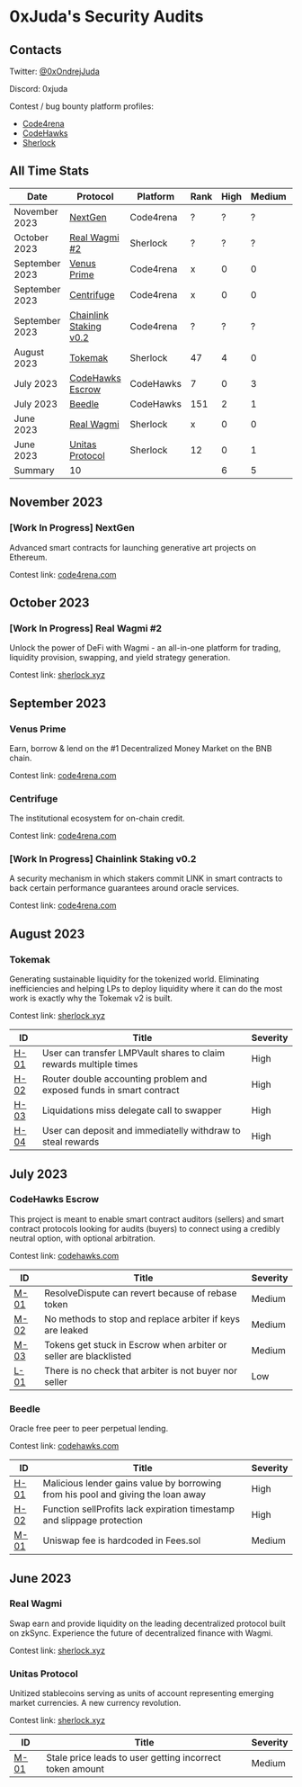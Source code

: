 # 0xJuda's Security Audits

## Contacts

Twitter: [@0xOndrejJuda](https://twitter.com/0xOndrejJuda)

Discord: 0xjuda

Contest / bug bounty platform profiles:

- [Code4rena](https://code4rena.com/@0xJuda)
- [CodeHawks](https://www.codehawks.com/profile/clkhuag2y0000ld08utph38va)
- [Sherlock](https://audits.sherlock.xyz/watson/0xJuda)

## All Time Stats

| Date           | Protocol                                                                             | Platform  | Rank | High | Medium | Low |
| -------------- | ------------------------------------------------------------------------------------ | --------- | ---- | ---- | ------ | --- |
| November 2023  | [NextGen](https://github.com/OndrejJuda/audits#nextgen)                              | Code4rena | ?    | ?    | ?      | ?   |
| October 2023   | [Real Wagmi #2](https://github.com/OndrejJuda/audits#real-wagmi-2)                   | Sherlock  | ?    | ?    | ?      | ?   |
| September 2023 | [Venus Prime](https://github.com/OndrejJuda/audits#venus-prime)                      | Code4rena | x    | 0    | 0      | 0   |
| September 2023 | [Centrifuge](https://github.com/OndrejJuda/audits#centrifuge)                        | Code4rena | x    | 0    | 0      | 0   |
| September 2023 | [Chainlink Staking v0.2](https://github.com/OndrejJuda/audits#chainlink-staking-v02) | Code4rena | ?    | ?    | ?      | ?   |
| August 2023    | [Tokemak](https://github.com/OndrejJuda/audits#tokemak)                              | Sherlock  | 47   | 4    | 0      | -   |
| July 2023      | [CodeHawks Escrow](https://github.com/OndrejJuda/audits#codehawks-escrow)            | CodeHawks | 7    | 0    | 3      | 1   |
| July 2023      | [Beedle](https://github.com/OndrejJuda/audits#beedle)                                | CodeHawks | 151  | 2    | 1      | 0   |
| June 2023      | [Real Wagmi](https://github.com/OndrejJuda/audits#real-wagmi)                        | Sherlock  | x    | 0    | 0      | -   |
| June 2023      | [Unitas Protocol](https://github.com/OndrejJuda/audits#unitas-protocol)              | Sherlock  | 12   | 0    | 1      | -   |
| Summary        | 10                                                                                   |           |      | 6    | 5      | 1   |

## November 2023

### [Work In Progress] NextGen

Advanced smart contracts for launching generative art projects on Ethereum.

Contest link: [code4rena.com](https://code4rena.com/contests/2023-10-nextgen)

## October 2023

### [Work In Progress] Real Wagmi #2

Unlock the power of DeFi with Wagmi - an all-in-one platform for trading, liquidity provision, swapping, and yield strategy generation.

Contest link: [sherlock.xyz](https://audits.sherlock.xyz/contests/118)

## September 2023

### Venus Prime

Earn, borrow & lend on the #1 Decentralized Money Market on the BNB chain.

Contest link: [code4rena.com](https://code4rena.com/contests/2023-09-venus-prime)

### Centrifuge

The institutional ecosystem for on-chain credit.

Contest link: [code4rena.com](https://code4rena.com/contests/2023-09-centrifuge)

### [Work In Progress] Chainlink Staking v0.2

A security mechanism in which stakers commit LINK in smart contracts to back certain performance guarantees around oracle services.

Contest link: [code4rena.com](https://code4rena.com/contests/2023-08-chainlink-staking-v02)

## August 2023

### Tokemak

Generating sustainable liquidity for the tokenized world. Eliminating inefficiencies and helping LPs to deploy liquidity where it can do the most work is exactly why the Tokemak v2 is built.

Contest link: [sherlock.xyz](https://audits.sherlock.xyz/contests/101)

| ID                                                                                             | Title                                                                | Severity |
| ---------------------------------------------------------------------------------------------- | -------------------------------------------------------------------- | -------- |
| [H-01](https://github.com/OndrejJuda/audits/blob/main/audits/sherlock/2023-08-Tokemak/H-01.md) | User can transfer LMPVault shares to claim rewards multiple times    | High     |
| [H-02](https://github.com/OndrejJuda/audits/blob/main/audits/sherlock/2023-08-Tokemak/H-02.md) | Router double accounting problem and exposed funds in smart contract | High     |
| [H-03](https://github.com/OndrejJuda/audits/blob/main/audits/sherlock/2023-08-Tokemak/H-03.md) | Liquidations miss delegate call to swapper                           | High     |
| [H-04](https://github.com/OndrejJuda/audits/blob/main/audits/sherlock/2023-08-Tokemak/H-04.md) | User can deposit and immediatelly withdraw to steal rewards          | High     |

## July 2023

### CodeHawks Escrow

This project is meant to enable smart contract auditors (sellers) and smart contract protocols looking for audits (buyers) to connect using a credibly neutral option, with optional arbitration.

Contest link: [codehawks.com](https://www.codehawks.com/contests/cljyfxlc40003jq082s0wemya)

| ID                                                                                             | Title                                                             | Severity |
| ---------------------------------------------------------------------------------------------- | ----------------------------------------------------------------- | -------- |
| [M-01](https://github.com/OndrejJuda/audits/blob/main/audits/codehawks/2023-07-Escrow/M-01.md) | ResolveDispute can revert because of rebase token                 | Medium   |
| [M-02](https://github.com/OndrejJuda/audits/blob/main/audits/codehawks/2023-07-Escrow/M-02.md) | No methods to stop and replace arbiter if keys are leaked         | Medium   |
| [M-03](https://github.com/OndrejJuda/audits/blob/main/audits/codehawks/2023-07-Escrow/M-03.md) | Tokens get stuck in Escrow when arbiter or seller are blacklisted | Medium   |
| [L-01](https://github.com/OndrejJuda/audits/blob/main/audits/codehawks/2023-07-Escrow/L-01.md) | There is no check that arbiter is not buyer nor seller            | Low      |

### Beedle

Oracle free peer to peer perpetual lending.

Contest link: [codehawks.com](https://www.codehawks.com/contests/clkbo1fa20009jr08nyyf9wbx)

| ID                                                                                             | Title                                                                            | Severity |
| ---------------------------------------------------------------------------------------------- | -------------------------------------------------------------------------------- | -------- |
| [H-01](https://github.com/OndrejJuda/audits/blob/main/audits/codehawks/2023-07-Beedle/H-01.md) | Malicious lender gains value by borrowing from his pool and giving the loan away | High     |
| [H-02](https://github.com/OndrejJuda/audits/blob/main/audits/codehawks/2023-07-Beedle/H-02.md) | Function sellProfits lack expiration timestamp and slippage protection           | High     |
| [M-01](https://github.com/OndrejJuda/audits/blob/main/audits/codehawks/2023-07-Beedle/M-01.md) | Uniswap fee is hardcoded in Fees.sol                                             | Medium   |

## June 2023

### Real Wagmi

Swap earn and provide liquidity on the leading decentralized protocol built on zkSync. Experience the future of decentralized finance with Wagmi.

Contest link: [sherlock.xyz](https://audits.sherlock.xyz/contests/88)

### Unitas Protocol

Unitized stablecoins serving as units of account representing emerging market currencies. A new currency revolution.

Contest link: [sherlock.xyz](https://app.sherlock.xyz/audits/contests/73)

| ID                                                                                            | Title                                                    | Severity |
| --------------------------------------------------------------------------------------------- | -------------------------------------------------------- | -------- |
| [M-01](https://github.com/OndrejJuda/audits/blob/main/audits/sherlock/2023-06-Unitas/M-01.md) | Stale price leads to user getting incorrect token amount | Medium   |
